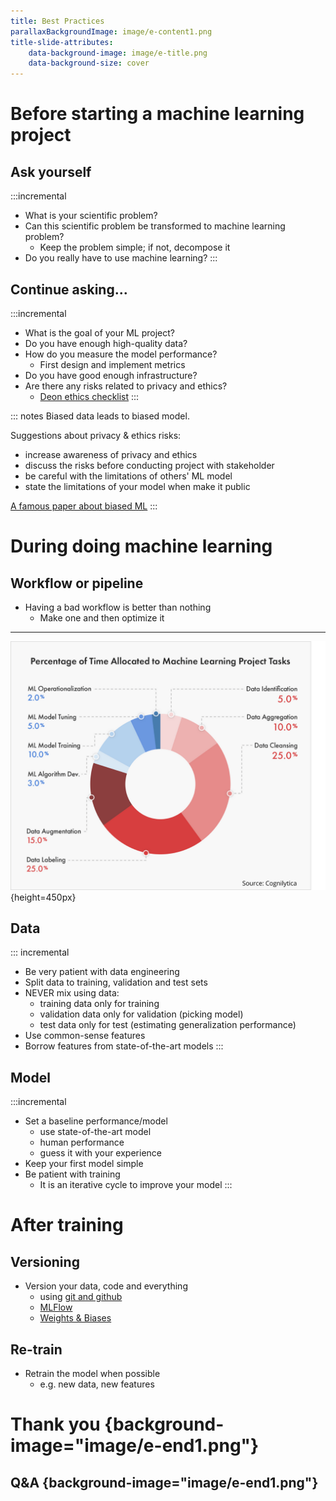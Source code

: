 ```yaml
---
title: Best Practices
parallaxBackgroundImage: image/e-content1.png
title-slide-attributes:
    data-background-image: image/e-title.png
    data-background-size: cover
---
```


# Before starting a machine learning project
## Ask yourself

:::incremental
- What is your scientific problem?
- Can this scientific problem be transformed to machine learning problem?
  - Keep the problem simple; if not, decompose it
- Do you really have to use machine learning?
:::

## Continue asking...

:::incremental
- What is the goal of your ML project?
- Do you have enough high-quality data?
- How do you measure the model performance?
  - First design and implement metrics
- Do you have good enough infrastructure?
- Are there any risks related to privacy and ethics?
  - [Deon ethics checklist](https://deon.drivendata.org/)
:::

::: notes
Biased data leads to biased model.

Suggestions about privacy & ethics risks:

- increase awareness of privacy and ethics
- discuss the risks before conducting project with stakeholder
- be careful with the limitations of others' ML model
- state the limitations of your model when make it public

[A famous paper about biased ML](https://proceedings.neurips.cc/paper/2016/file/a486cd07e4ac3d270571622f4f316ec5-Paper.pdf)
:::

# During doing machine learning
## Workflow or pipeline
- Having a bad workflow is better than nothing
  - Make one and then optimize it

---

![](image/4.1-ML-project-time-costs.png){height=450px}
<!-- https://www.cloudfactory.com/data-labeling-guide -->

## Data

::: incremental
- Be very patient with data engineering
- Split data to training, validation and test sets
- NEVER mix using data:
  - training data only for training
  - validation data only for validation (picking model)
  - test data only for test (estimating generalization performance)
- Use common-sense features
- Borrow features from state-of-the-art models
:::


## Model
:::incremental
- Set a baseline performance/model
  - use state-of-the-art model
  - human performance
  - guess it with your experience
- Keep your first model simple
- Be patient with training
  - It is an iterative cycle to improve your model
:::


# After training

## Versioning
- Version your data, code and everything
  - using [git and github](https://github.com/)
  - [MLFlow](https://mlflow.org/)
  - [Weights & Biases](https://wandb.ai)

## Re-train
- Retrain the model when possible
  - e.g. new data, new features

# Thank you {background-image="image/e-end1.png"}
## Q&A {background-image="image/e-end1.png"}